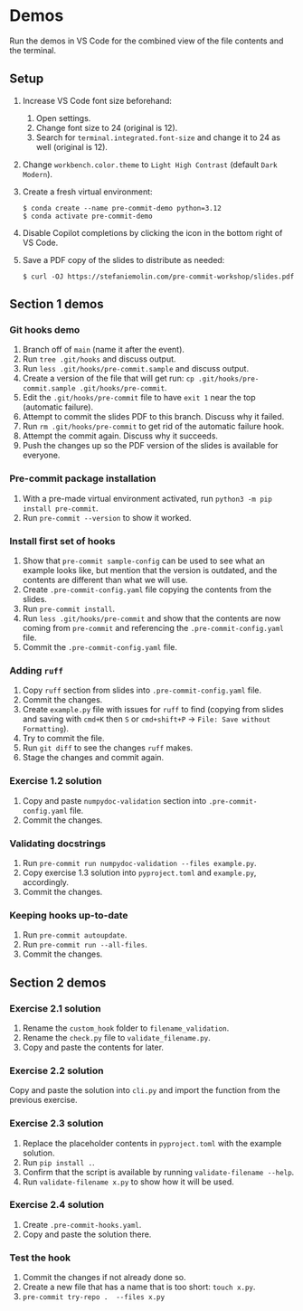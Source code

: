 # Demos

Run the demos in VS Code for the combined view of the file contents and the terminal.

## Setup

1. Increase VS Code font size beforehand:

    1. Open settings.
    2. Change font size to 24 (original is 12).
    3. Search for `terminal.integrated.font-size` and change it to 24 as well (original is 12).

3. Change `workbench.color.theme` to `Light High Contrast` (default `Dark Modern`).

4. Create a fresh virtual environment:

    ```shell
    $ conda create --name pre-commit-demo python=3.12
    $ conda activate pre-commit-demo
    ```

5. Disable Copilot completions by clicking the icon in the bottom right of VS Code.

6. Save a PDF copy of the slides to distribute as needed:

   ```shell
   $ curl -OJ https://stefaniemolin.com/pre-commit-workshop/slides.pdf
   ```

## Section 1 demos

### Git hooks demo

1. Branch off of `main` (name it after the event).
2. Run `tree .git/hooks` and discuss output.
3. Run `less .git/hooks/pre-commit.sample` and discuss output.
4. Create a version of the file that will get run: `cp .git/hooks/pre-commit.sample .git/hooks/pre-commit`.
5. Edit the `.git/hooks/pre-commit` file to have `exit 1` near the top (automatic failure).
6. Attempt to commit the slides PDF to this branch. Discuss why it failed.
7. Run `rm .git/hooks/pre-commit` to get rid of the automatic failure hook.
8. Attempt the commit again. Discuss why it succeeds.
9. Push the changes up so the PDF version of the slides is available for everyone.

### Pre-commit package installation

1. With a pre-made virtual environment activated, run `python3 -m pip install pre-commit`.
2. Run `pre-commit --version` to show it worked.

### Install first set of hooks

1. Show that `pre-commit sample-config` can be used to see what an example looks like, but mention that the version is outdated, and the contents are different than what we will use.
2. Create `.pre-commit-config.yaml` file copying the contents from the slides.
3. Run `pre-commit install`.
4. Run `less .git/hooks/pre-commit` and show that the contents are now coming from `pre-commit` and referencing the `.pre-commit-config.yaml` file.
5. Commit the `.pre-commit-config.yaml` file.

### Adding `ruff`

1. Copy `ruff` section from slides into `.pre-commit-config.yaml` file.
2. Commit the changes.
3. Create `example.py` file with issues for `ruff` to find (copying from slides and saving with `cmd+K` then `S` or `cmd+shift+P` &rarr; `File: Save without Formatting`).
4. Try to commit the file.
5. Run `git diff` to see the changes `ruff` makes.
6. Stage the changes and commit again.

### Exercise 1.2 solution

1. Copy and paste `numpydoc-validation` section into `.pre-commit-config.yaml` file.
2. Commit the changes.

### Validating docstrings

1. Run `pre-commit run numpydoc-validation --files example.py`.
2. Copy exercise 1.3 solution into `pyproject.toml` and `example.py`, accordingly.
3. Commit the changes.

### Keeping hooks up-to-date

1. Run `pre-commit autoupdate`.
2. Run `pre-commit run --all-files`.
3. Commit the changes.

## Section 2 demos

### Exercise 2.1 solution

1. Rename the `custom_hook` folder to `filename_validation`.
2. Rename the `check.py` file to `validate_filename.py`.
3. Copy and paste the contents for later.

### Exercise 2.2 solution

Copy and paste the solution into `cli.py` and import the function from the previous exercise.

### Exercise 2.3 solution

1. Replace the placeholder contents in `pyproject.toml` with the example solution.
2. Run `pip install .`.
3. Confirm that the script is available by running `validate-filename --help`.
4. Run `validate-filename x.py` to show how it will be used.

### Exercise 2.4 solution

1. Create `.pre-commit-hooks.yaml`.
2. Copy and paste the solution there.

### Test the hook

1. Commit the changes if not already done so.
2. Create a new file that has a name that is too short: `touch x.py`.
3. `pre-commit try-repo .  --files x.py`

